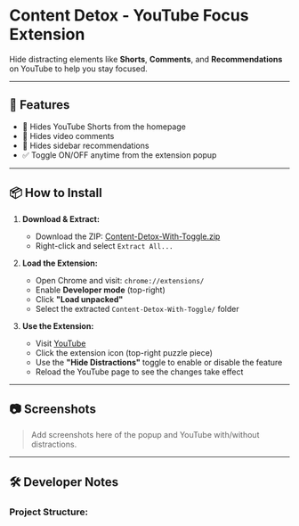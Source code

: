 # Content Detox - YouTube Focus Extension

Hide distracting elements like **Shorts**, **Comments**, and **Recommendations** on YouTube to help you stay focused.

---

## 🧠 Features

- 🚫 Hides YouTube Shorts from the homepage
- 💬 Hides video comments
- 🎥 Hides sidebar recommendations
- ✅ Toggle ON/OFF anytime from the extension popup

---

## 📦 How to Install

1. **Download & Extract:**
   - Download the ZIP: [Content-Detox-With-Toggle.zip](./Content-Detox-With-Toggle.zip)
   - Right-click and select `Extract All...`

2. **Load the Extension:**
   - Open Chrome and visit: `chrome://extensions/`
   - Enable **Developer mode** (top-right)
   - Click **"Load unpacked"**
   - Select the extracted `Content-Detox-With-Toggle/` folder

3. **Use the Extension:**
   - Visit [YouTube](https://youtube.com)
   - Click the extension icon (top-right puzzle piece)
   - Use the **"Hide Distractions"** toggle to enable or disable the feature
   - Reload the YouTube page to see the changes take effect

---

## 📷 Screenshots

> Add screenshots here of the popup and YouTube with/without distractions.

---

## 🛠 Developer Notes

### Project Structure:

